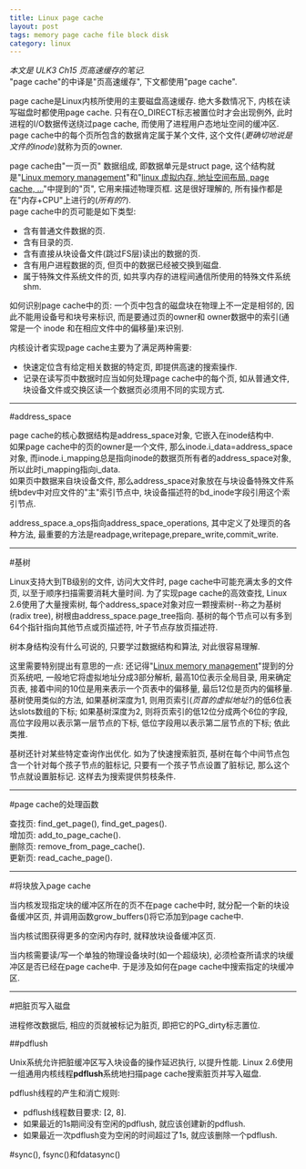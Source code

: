 ```yaml
---
title: Linux page cache
layout: post
tags: memory page cache file block disk
category: linux
---
```


*本文是 ULK3 Ch15 页高速缓存的笔记.*  
"page cache"的中译是"页高速缓存", 下文都使用"page cache".

page cache是Linux内核所使用的主要磁盘高速缓存. 绝大多数情况下, 内核在读写磁盘时都使用page cache. 只有在O_DIRECT标志被置位时才会出现例外, 此时进程的I/O数据传送绕过page cache, 而使用了进程用户态地址空间的缓冲区.  
page cache中的每个页所包含的数据肯定属于某个文件, 这个文件(*更确切地说是文件的inode*)就称为页的owner.

page cache由"一页一页" 数据组成, 即数据单元是struct page, 这个结构就是"[Linux memory management](http://xanpeng.github.com/2012/05/31/linux-memory-management/)"和"[linux 虚拟内存, 地址空间布局, page cache, ...](http://xanpeng.github.com/2012/03/01/buffer-cache/)"中提到的"页", 它用来描述物理页框. 这是很好理解的, 所有操作都是在"内存+CPU"上进行的(*所有的?*).  
page cache中的页可能是如下类型:  
- 含有普通文件数据的页.  
- 含有目录的页.  
- 含有直接从块设备文件(跳过FS层)读出的数据的页.  
- 含有用户进程数据的页, 但页中的数据已经被交换到磁盘.  
- 属于特殊文件系统文件的页, 如共享内存的进程间通信所使用的特殊文件系统shm.  

如何识别page cache中的页: 一个页中包含的磁盘块在物理上不一定是相邻的, 因此不能用设备号和块号来标识, 而是要通过页的owner和 owner数据中的索引(通常是一个 inode 和在相应文件中的偏移量)来识别.

内核设计者实现page cache主要为了满足两种需要:  
- 快速定位含有给定相关数据的特定页, 即提供高速的搜索操作.  
- 记录在读写页中数据时应当如何处理page cache中的每个页, 如从普通文件, 块设备文件或交换区读一个数据页必须用不同的实现方式.

---

#address_space

page cache的核心数据结构是address_space对象, 它嵌入在inode结构中.  
如果page cache中的页的owner是一个文件, 那么inode.i_data=address_space对象, 而inode.i_mapping总是指向inode的数据页所有者的address_space对象, 所以此时i_mapping指向i_data.  
如果页中数据来自块设备文件, 那么address_space对象放在与块设备特殊文件系统bdev中对应文件的"主"索引节点中, 块设备描述符的bd_inode字段引用这个索引节点.

address_space.a_ops指向address_space_operations, 其中定义了处理页的各种方法, 最重要的方法是readpage,writepage,prepare_write,commit_write.

---

#基树

Linux支持大到TB级别的文件, 访问大文件时, page cache中可能充满太多的文件页, 以至于顺序扫描需要消耗大量时间. 为了实现page cache的高效查找, Linux 2.6使用了大量搜索树, 每个address_space对象对应一颗搜索树--称之为基树(radix tree), 树根由address_space.page_tree指向. 基树的每个节点可以有多到64个指针指向其他节点或页描述符, 叶子节点存放页描述符.

树本身结构没有什么可说的, 只要学过数据结构和算法, 对此很容易理解.  

这里需要特别提出有意思的一点: 还记得"[Linux memory management](http://xanpeng.github.com/2012/05/31/linux-memory-management/)"提到的分页系统吧, 一般地它将虚拟地址分成3部分解析, 最高10位表示全局目录, 用来确定页表, 接着中间的10位是用来表示一个页表中的偏移量, 最后12位是页内的偏移量. 基树使用类似的方法, 如果基树深度为1, 则用页索引(*页首的虚拟地址?*)的低6位表达slots数组的下标; 如果基树深度为2, 则将页索引的低12位分成两个6位的字段, 高位字段用以表示第一层节点的下标, 低位字段用以表示第二层节点的下标; 依此类推.

基树还针对某些特定查询作出优化. 如为了快速搜索脏页, 基树在每个中间节点包含一个针对每个孩子节点的脏标记, 只要有一个孩子节点设置了脏标记, 那么这个节点就设置脏标记. 这样去为搜索提供剪枝条件.

---

#page cache的处理函数

查找页: find_get_page(), find_get_pages().  
增加页: add_to_page_cache().  
删除页: remove_from_page_cache().  
更新页: read_cache_page().  

---

#将块放入page cache

当内核发现指定块的缓冲区所在的页不在page cache中时, 就分配一个新的块设备缓冲区页, 并调用函数grow_buffers()将它添加到page cache中.

当内核试图获得更多的空闲内存时, 就释放块设备缓冲区页.

当内核需要读/写一个单独的物理设备块时(如一个超级块), 必须检查所请求的块缓冲区是否已经在page cache中. 于是涉及如何在page cache中搜索指定的块缓冲区.

---

#把脏页写入磁盘

进程修改数据后, 相应的页就被标记为脏页, 即把它的PG_dirty标志置位.  

##pdflush

Unix系统允许把脏缓冲区写入块设备的操作延迟执行, 以提升性能. Linux 2.6使用一组通用内核线程**pdflush**系统地扫描page cache搜索脏页并写入磁盘.

pdflush线程的产生和消亡规则:  
- pdflush线程数目要求: [2, 8].  
- 如果最近的1s期间没有空闲的pdflush, 就应该创建新的pdflush.  
- 如果最近一次pdflush变为空闲的时间超过了1s, 就应该删除一个pdflush.  

#sync(), fsync()和fdatasync()
